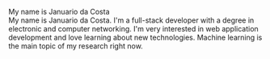My name is Januario da Costa\
My name is Januario da Costa.
I'm a full-stack developer with a degree in electronic and computer networking. I'm very interested in web application development and love learning about new technologies. Machine learning is the main topic of my research right now.
